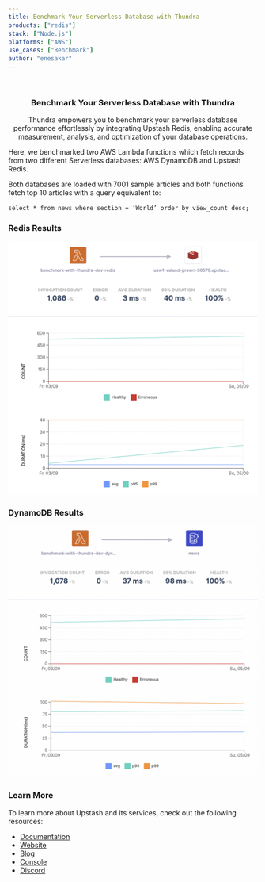 ```yaml
---
title: Benchmark Your Serverless Database with Thundra
products: ["redis"]
stack: ["Node.js"]
platforms: ["AWS"]
use_cases: ["Benchmark"]
author: "enesakar"
---
```


<br />
<div align="center">

  <h3 align="center">Benchmark Your Serverless Database with Thundra</h3>

  <p align="center">
    Thundra empowers you to benchmark your serverless database performance effortlessly by integrating Upstash Redis, enabling accurate measurement, analysis, and optimization of your database operations.
  </p>
</div>

Here, we benchmarked two AWS Lambda functions which fetch records from two different Serverless databases: AWS DynamoDB and Upstash Redis.

Both databases are loaded with 7001 sample articles and both functions fetch top 10 articles with a query equivalent to:

```shell
select * from news where section = ‘World’ order by view_count desc;
```

### Redis Results

![](redis.png)

### DynamoDB Results

![](dynamo.png)

### Learn More

To learn more about Upstash and its services, check out the following resources:

- [Documentation](https://docs.upstash.com)
- [Website](https://upstash.com)
- [Blog](https://upstash.com/blog)
- [Console](https://console.upstash.com)
- [Discord](https://upstash.com/discord)
